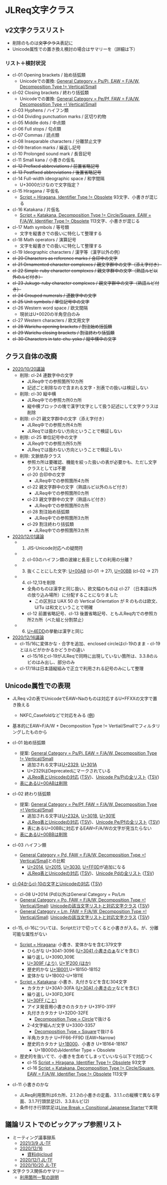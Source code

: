 # JLReq文字クラス

## v2文字クラスリスト

* 削除のものは<del>文字クラス</del>表記に
* Unicode属性での置き換え検討の場合はサマリーを（詳細は下）

### リスト＋検討状況

* cl-01 Opening brackets / 始め括弧類
  * Unicodeでの置換: [General Category = Ps/Pi, EAW = F/A/W, Decomposition Type != Vertical/Small](https://util.unicode.org/UnicodeJsps/list-unicodeset.jsp?a=%5B%5B%3ADecomposition_Type%21%3DSmall%3A%5D%26%5B%3ADecomposition_Type%21%3DVertical%3A%5D%5D%26%5B%5B%3AGeneral_Category%3DPs%3A%5D%5B%3AGeneral_Category%3DPi%3A%5D%5D%26%5B%5B%3AEast_Asian_Width%3DW%3A%5D%5B%3AEast_Asian_Width%3DA%3A%5D%5B%3AEast_Asian_Width%3DF%3A%5D%5D&g=&i=)
* cl-02 Closing brackets / 終わり括弧類
  * Unicodeでの置換: [General Category = Pe/Pf, FAW = F/A/W, Decomposition Type =! Vertical/Small](https://util.unicode.org/UnicodeJsps/list-unicodeset.jsp?a=%5B%5B%3ADecomposition_Type%21%3DSmall%3A%5D%26%5B%3ADecomposition_Type%21%3DVertical%3A%5D%5D%26%5B%5B%3AGeneral_Category%3DPe%3A%5D%5B%3AGeneral_Category%3DPf%3A%5D%5D%26%5B%5B%3AEast_Asian_Width%3DW%3A%5D%5B%3AEast_Asian_Width%3DA%3A%5D%5B%3AEast_Asian_Width%3DF%3A%5D%5D&g=&i=)
* cl-03 Hyphens / ハイフン類
* cl-04 Dividing punctuation marks / 区切り約物
* cl-05 Middle dots / 中点類
* cl-06 Full stops / 句点類
* cl-07 Commas / 読点類
* cl-08 Inseparable characters / 分離禁止文字
* cl-09 Iteration marks / 繰返し記号
* cl-10 Prolonged sound mark / 長音記号
* cl-11 Small kana / 小書きの仮名
* <del>cl-12 Prefixed abbreviations / 前置省略記号</del>
* <del>cl-13 Postfixed abbreviations / 後置省略記号</del>
* cl-14 Full-width ideographic space / 和字間隔
  * U+3000だけなので文字指定？
* cl-15 Hiragana / 平仮名
  * [Script = Hiragana, Identifier Type != Obsolete](https://util.unicode.org/UnicodeJsps/list-unicodeset.jsp?a=%5B%3AScript%3DHiragana%3A%5D%26%5B%3AIdentifier_Type%21%3DObsolete%3A%5D) 93文字、小書きが混じる
* cl-16 Katakana / 片仮名
  * [Script = Katakana, Decomposition Type != Circle/Square, EAW = F/A/W, Identifier Type != Obsolete](https://util.unicode.org/UnicodeJsps/list-unicodeset.jsp?a=%5B%3AScript%3DKatakana%3A%5D%26%5B%3AIdentifier_Type%21%3DObsolete%3A%5D%26%5B%5B%3AEast_Asian_Width%3DF%3A%5D%5B%3AEast_Asian_Width%3DA%3A%5D%5B%3AEast_Asian_Width%3DW%3A%5D%5D%26%5B%5B%3ADecomposition_Type%21%3DCircle%3A%5D%26%5B%3ADecomposition_Type%21%3DSquare%3A%5D%5D) 113文字、小書きが混じる
* cl-17 Math symbols / 等号類
  * 文字を縦書きでの扱いに特化して整理する
* cl-18 Math operators / 演算記号
  * 文字を縦書きでの扱いに特化して整理する
* cl-19 Ideographic characters / 漢字等（漢字以外の例）
* <del>cl-20 Characters as reference marks / 合印中の文字</del>
* <del>cl-21 Ornamented character complexes / 親文字群中の文字（添え字付き）</del>
* <del>cl-22 Simple-ruby character complexes / 親文字群中の文字（熟語ルビ以外のルビ付き）</del>
* <del>cl-23 Jukugo-ruby character complexes / 親文字群中の文字（熟語ルビ付き）</del>
* <del>cl-24 Grouped numerals / 連数字中の文字</del>
* <del>cl-25 Unit symbols / 単位記号中の文字</del>
* cl-26 Western word space / 欧文間隔
  * 現状はU+0020の半角空白のみ
* cl-27 Western characters / 欧文用文字
* <del>cl-28 Warichu opening brackets / 割注始め括弧類</del>
* <del>cl-29 Warichu closing brackets / 割注終わり括弧類</del>
* <del>cl-30 Characters in tate-chu-yoko / 縦中横中の文字</del>


## クラス自体の改廃

* [2020/10/20議論](https://lists.w3.org/Archives/Public/public-i18n-japanese/2020OctDec/0046.html)
  * 削除: cl-24 連数字中の文字
    * JLReq中での参照箇所10カ所
    * 記述ごと削除なので含まれる文字・別表での扱いは検証しない
  * 削除: cl-30 縦中横
    * JLReq中での参照カ所0カ所
    * 縦中横ブロックの塊で漢字1文字として扱う記述にして文字クラスは削除
  * 削除: cl-21 親文字群中の文字（添え字付き）
    * JLReq中での参照カ所4カ所
    * JLReqでは扱わない方向ということで検証しない
  * 削除: cl-25 単位記号中の文字
    * JLReq中での参照カ所5カ所
    * JLReqでは扱わない方向ということで検証しない
  * 削除: 文脈依存クラス
    * 参照カ所は要確認、機能を絞った扱いの表が必要かも、ただし文字クラスとしては不要
    * cl-20 合印中の文字
      * JLReq中での参照箇所4カ所
    * cl-22 親文字群中の文字（熟語ルビ以外のルビ付き）
      * JLReq中での参照箇所0カ所
    * cl-23 親文字群中の文字（熟語ルビ付き）
      * JLReq中での参照箇所0カ所
    * cl-28 割注始め括弧類
      * JLReq中での参照箇所3カ所
    * cl-29 割注終わり括弧類
      * JLReq中での参照箇所3カ所
* [2020/12/01議論](https://lists.w3.org/Archives/Public/public-jlreq-admin/2020OctDec/0009.html)
  * 1) JIS-Unicode対応への疑問符
  * 2) cl-03のハイフン類の波線と長音としての利用の分離？
  * 3) 抜くことにした文字: [U+00AB](https://util.unicode.org/UnicodeJsps/character.jsp?a=00AB) (cl-01 -> 27), [U+00BB](https://util.unicode.org/UnicodeJsps/character.jsp?a=00BB) (cl-02 -> 27)
  * 4) cl-12,13を削除
    * 全角のものは漢字と同じ扱い、欧文幅のものは cl-27 （日本語以外の放り込み場所）に分配することになりました
      * この区別は UAX 50 の Vertical Orientation が R のものは欧文、U/Tu は和文ということで明確
    * cl-12 前置省略記号、cl-13 後置省略記号、ともJLReq内での参照カ所2カ所（べた組と分割禁止）
  * 6) [U+4EDD](https://util.unicode.org/UnicodeJsps/character.jsp?a=4EDD)の挙動は漢字と同じ
* [2020/12/16議論](https://lists.w3.org/Archives/Public/public-i18n-japanese/2020OctDec/0200.html)
  * cl-15/16に変体かな・合字を追加、enclosed circleはcl-19のまま - cl-19とはルビがかかるかどうかの違い
    * cl-15/16とcl-19がJLReqで同時に出現していない箇所は、3.3.8のルビのはみ出し、部分のみ
  * cl-17/18は日本語縦組みで正立で利用される記号のみにして整理


## Unicode属性での表現

* JLReq v2の表でUnicodeでEAW=Naのものは対応するU+FFXXの文字で置き換える
  * NKFC_Casefoldなどで対応をみる ([例](https://util.unicode.org/UnicodeJsps/list-unicodeset.jsp?a=%5B%3ANFKC_Casefold=%E2%A6%85%3A%5D))
* 基本的にEAW=F/A/W + Decomposition Type != Vertial/Smallでフィルタリングしたものから

* cl-01 始め括弧類
  * 提案: [General Category = Ps/Pi, EAW = F/A/W, Decomposition Type != Vertical/Small](https://util.unicode.org/UnicodeJsps/list-unicodeset.jsp?a=%5B%5B%3ADecomposition_Type%21%3DSmall%3A%5D%26%5B%3ADecomposition_Type%21%3DVertical%3A%5D%5D%26%5B%5B%3AGeneral_Category%3DPs%3A%5D%5B%3AGeneral_Category%3DPi%3A%5D%5D%26%5B%5B%3AEast_Asian_Width%3DW%3A%5D%5B%3AEast_Asian_Width%3DA%3A%5D%5B%3AEast_Asian_Width%3DF%3A%5D%5D&g=&i=)
    * 追加される文字は[U+2329](https://util.unicode.org/UnicodeJsps/character.jsp?a=2329), [U+301A](https://util.unicode.org/UnicodeJsps/character.jsp?a=301A)
    * U+2329はDeprecatedにマークされている
    * [JLReq表とUnicodeの対応](references/cl-01-diff.html) ([TSV](references/cl-01-diff.tsv))、[Unicode Ps/Piの全リスト](references/cl-01-unicode.html) ([TSV](references/cl-01-unicode.tsv))
  * [表にあるU+00ABは削除](https://lists.w3.org/Archives/Public/public-jlreq-admin/2020OctDec/0009.html)
* cl-02 終わり括弧類
  * 提案: [General Category = Pe/Pf, FAW = F/A/W, Decomposition Type =! Vertical/Small](https://util.unicode.org/UnicodeJsps/list-unicodeset.jsp?a=%5B%5B%3ADecomposition_Type%21%3DSmall%3A%5D%26%5B%3ADecomposition_Type%21%3DVertical%3A%5D%5D%26%5B%5B%3AGeneral_Category%3DPe%3A%5D%5B%3AGeneral_Category%3DPf%3A%5D%5D%26%5B%5B%3AEast_Asian_Width%3DW%3A%5D%5B%3AEast_Asian_Width%3DA%3A%5D%5B%3AEast_Asian_Width%3DF%3A%5D%5D&g=&i=)
    * 追加される文字は[U+232A](https://util.unicode.org/UnicodeJsps/character.jsp?a=232A), [U+301B](https://util.unicode.org/UnicodeJsps/character.jsp?a=301B), [U+301E](https://util.unicode.org/UnicodeJsps/character.jsp?a=301E)
    * [JLReq表とUnicodeの対応](references/cl-02-diff.html) ([TSV](references/cl-02-diff.tsv))、[Unicode Pe/Pfの全リスト](references/cl-02-unicode.html) ([TSV](references/cl-02-unicode.tsv))
    * 表にあるU+00BBに対応するEAW=F/A/Wの文字が見当たらない
  * [表にあるU+00BBは削除](https://lists.w3.org/Archives/Public/public-jlreq-admin/2020OctDec/0009.html)
* cl-03 ハイフン類
  * [General Category = Pd, FAW = F/A/W, Decomposition Type =! Vertical/Small](https://util.unicode.org/UnicodeJsps/list-unicodeset.jsp?a=%5B%5B%3ADecomposition_Type%21%3DSmall%3A%5D%26%5B%3ADecomposition_Type%21%3DVertical%3A%5D%5D%26%5B%3AGeneral_Category%3DPd%3A%5D%26%5B%5B%3AEast_Asian_Width%3DW%3A%5D%5B%3AEast_Asian_Width%3DA%3A%5D%5B%3AEast_Asian_Width%3DF%3A%5D%5D&g=&i=)との比較
    * [U+2014](https://util.unicode.org/UnicodeJsps/character.jsp?a=2014), [U+2015](https://util.unicode.org/UnicodeJsps/character.jsp?a=2015), [U+3030](https://util.unicode.org/UnicodeJsps/character.jsp?a=3030), [U+FF0D](https://util.unicode.org/UnicodeJsps/character.jsp?a=FF0D)が追加になる
    * [JLReq表とUnicodeの対応](references/cl-03-diff.html) ([TSV](references/cl-03-diff.tsv))、[Unicode Pdの全リスト](references/cl-03-unicode.html) ([TSV](references/cl-03-unicode.tsv))
* [cl-04からcl-10の文字とUnicodeの対応](references/cl-0410-diff.html) ([TSV](references/cl-0410-diff.tsv))
  * cl-08 U+2014 (Pd)以外はGeneral Category = Po/Lm
  * [General Category = Po, FAW = F/A/W, Decomposition Type =! Vertical/Small](https://util.unicode.org/UnicodeJsps/list-unicodeset.jsp?a=%5B%5B%3ADecomposition_Type%21%3DSmall%3A%5D%26%5B%3ADecomposition_Type%21%3DVertical%3A%5D%5D%26%5B%3AGeneral_Category%3DPo%3A%5D%26%5B%5B%3AEast_Asian_Width%3DW%3A%5D%5B%3AEast_Asian_Width%3DA%3A%5D%5B%3AEast_Asian_Width%3DF%3A%5D%5D&g=&i=): [Unicodeの該当文字リストと対応文字クラス](references/cl-Po-unicode.html) ([TSV](references/cl-Po-unicode.tsv))
  * [General Category = Lm, FAW = F/A/W, Decomposition Type =! Vertical/Small](https://util.unicode.org/UnicodeJsps/list-unicodeset.jsp?a=%5B%5B%3ADecomposition_Type%21%3DSmall%3A%5D%26%5B%3ADecomposition_Type%21%3DVertical%3A%5D%5D%26%5B%3AGeneral_Category%3DLm%3A%5D%26%5B%5B%3AEast_Asian_Width%3DW%3A%5D%5B%3AEast_Asian_Width%3DA%3A%5D%5B%3AEast_Asian_Width%3DF%3A%5D%5D&g=&i=): [Unicodeの該当文字リストと対応文字クラス](references/cl-Lm-unicode.html) ([TSV](references/cl-Lm-unicode.tsv))
* cl-15, cl-16については、Scriptだけで切ってくると小書きが入る。が、分離可能な属性がない
  * [Script = Hiragana](https://util.unicode.org/UnicodeJsps/list-unicodeset.jsp?a=%5B%3AScript%3DHiragana%3A%5D&g=&i=): 小書き、変体かなを含む379文字
    * ひらがな U+3041-3096 ([U+3041 小書きのぁ](https://util.unicode.org/UnicodeJsps/character.jsp?a=3041)などを含む)
    * 繰り返し U+309D,309E
    * [U+309F (より)](https://util.unicode.org/UnicodeJsps/character.jsp?a=309F), [U+1F200 (ほか)](https://util.unicode.org/UnicodeJsps/character.jsp?a=1F200)
    * 歴史的かな [U+1B001](https://util.unicode.org/UnicodeJsps/character.jsp?a=1B001),U+1B150-1B152
    * 変体かな U+1B002-U+1B11E
  * [Script = Katakana](https://util.unicode.org/UnicodeJsps/list-unicodeset.jsp?a=%5B%3AScript%3DKatakana%3A%5D&g=&i=): 小書き、丸付きなどを含む304文字
    * カタカナ U+30A1-30FA ([U+30A1 小書きのァ](https://util.unicode.org/UnicodeJsps/character.jsp?a=30A1)などを含む)
    * 繰り返し U+30FD,30FE
    * [U+30FF (こと)](https://util.unicode.org/UnicodeJsps/character.jsp?a=30FF)
    * アイヌ発音用小書きのカタカナ U+31F0-31FF
    * 丸付きカタカナ U+32D0-32FE
      * [Decomposition Type = Circle](https://util.unicode.org/UnicodeJsps/list-unicodeset.jsp?a=%5B%3ADecomposition_Type%3DCircle%3A%5D)で抜ける
    * 2-4文字組んだ文字 U+3300-3357
      * [Decomposition Type = Square](https://util.unicode.org/UnicodeJsps/list-unicodeset.jsp?a=%5B%3ADecomposition_Type%3DSquare%3A%5D)で抜ける
    * 半角カタカナ U+FF66-FF9D (EAW=Narrow)
    * 歴史的カタカナ [U+1B000](https://util.unicode.org/UnicodeJsps/character.jsp?a=1B000)、小書き U+1B164-1B167
      * U+1B000のみIdentifier Type = Obsolete
  * 歴史的を抜いてで、小書きを含めてしまっていいなら以下で対応つく
    * cl-15 [Script = Hiragana, Identifier Type != Obsolete](https://util.unicode.org/UnicodeJsps/list-unicodeset.jsp?a=%5B%3AScript%3DHiragana%3A%5D%26%5B%3AIdentifier_Type%21%3DObsolete%3A%5D) 93文字
    * cl-16 [Script = Katakana, Decomposition Type != Circle/Square, EAW = F/A/W, Identifier Type != Obsolete](https://util.unicode.org/UnicodeJsps/list-unicodeset.jsp?a=%5B%3AScript%3DKatakana%3A%5D%26%5B%3AIdentifier_Type%21%3DObsolete%3A%5D%26%5B%5B%3AEast_Asian_Width%3DF%3A%5D%5B%3AEast_Asian_Width%3DA%3A%5D%5B%3AEast_Asian_Width%3DW%3A%5D%5D%26%5B%5B%3ADecomposition_Type%21%3DCircle%3A%5D%26%5B%3ADecomposition_Type%21%3DSquare%3A%5D%5D) 113文字
* cl-11 小書きのかな
  * JLReq利用箇所は6カ所、2.1.2の小書きの定義、3.1.1.cの縦横で異なる字面、3.1.7行頭禁足(2)、3.3.8ルビ(2)
  * 条件付き行頭禁足は[Line Break = Consitional Japanese Starter](https://util.unicode.org/UnicodeJsps/list-unicodeset.jsp?a=%5B%3ALine_Break%3DConditional_Japanese_Starter%3A%5D)で実現


## 議論リストでのピックアップ参照リスト

* ミーティング議事録系
  * [2021/3/9 JL-TF](https://lists.w3.org/Archives/Public/public-i18n-japanese/2021JanMar/0050.html)
  * [2020/12/16](https://lists.w3.org/Archives/Public/public-i18n-japanese/2020OctDec/0200.html)
    * [資料@icloud](https://www.icloud.com/numbers/0Xum3DF6I232izGhfJdk3s7Pw)
  * [2020/12/1 JL-TF](https://lists.w3.org/Archives/Public/public-jlreq-admin/2020OctDec/0009.html)
  * [2020/10/20 JL-TF](https://lists.w3.org/Archives/Public/public-i18n-japanese/2020OctDec/0046.html)
* 文字クラス関係のサマリー
  * [利用箇所一覧の説明](https://lists.w3.org/Archives/Public/public-i18n-japanese/2021JanMar/0051.html)
